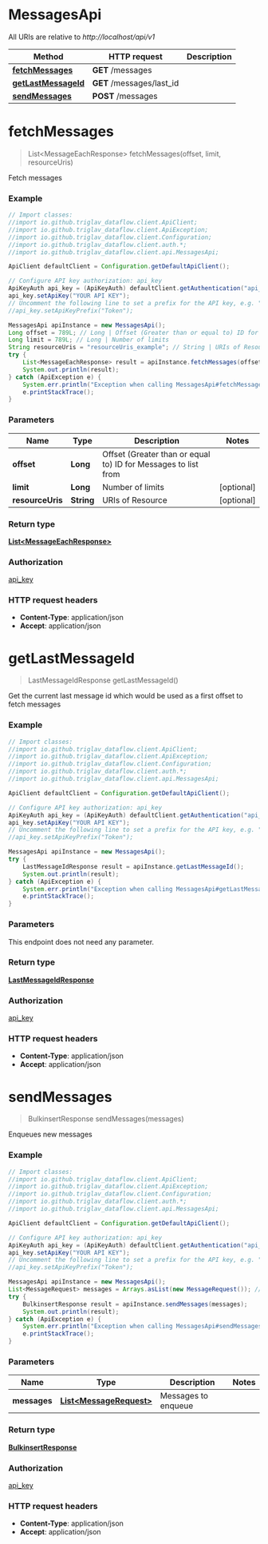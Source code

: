 # MessagesApi

All URIs are relative to *http://localhost/api/v1*

Method | HTTP request | Description
------------- | ------------- | -------------
[**fetchMessages**](MessagesApi.md#fetchMessages) | **GET** /messages | 
[**getLastMessageId**](MessagesApi.md#getLastMessageId) | **GET** /messages/last_id | 
[**sendMessages**](MessagesApi.md#sendMessages) | **POST** /messages | 


<a name="fetchMessages"></a>
# **fetchMessages**
> List&lt;MessageEachResponse&gt; fetchMessages(offset, limit, resourceUris)



Fetch messages

### Example
```java
// Import classes:
//import io.github.triglav_dataflow.client.ApiClient;
//import io.github.triglav_dataflow.client.ApiException;
//import io.github.triglav_dataflow.client.Configuration;
//import io.github.triglav_dataflow.client.auth.*;
//import io.github.triglav_dataflow.client.api.MessagesApi;

ApiClient defaultClient = Configuration.getDefaultApiClient();

// Configure API key authorization: api_key
ApiKeyAuth api_key = (ApiKeyAuth) defaultClient.getAuthentication("api_key");
api_key.setApiKey("YOUR API KEY");
// Uncomment the following line to set a prefix for the API key, e.g. "Token" (defaults to null)
//api_key.setApiKeyPrefix("Token");

MessagesApi apiInstance = new MessagesApi();
Long offset = 789L; // Long | Offset (Greater than or equal to) ID for Messages to list from
Long limit = 789L; // Long | Number of limits
String resourceUris = "resourceUris_example"; // String | URIs of Resource
try {
    List<MessageEachResponse> result = apiInstance.fetchMessages(offset, limit, resourceUris);
    System.out.println(result);
} catch (ApiException e) {
    System.err.println("Exception when calling MessagesApi#fetchMessages");
    e.printStackTrace();
}
```

### Parameters

Name | Type | Description  | Notes
------------- | ------------- | ------------- | -------------
 **offset** | **Long**| Offset (Greater than or equal to) ID for Messages to list from |
 **limit** | **Long**| Number of limits | [optional]
 **resourceUris** | **String**| URIs of Resource | [optional]

### Return type

[**List&lt;MessageEachResponse&gt;**](MessageEachResponse.md)

### Authorization

[api_key](../README.md#api_key)

### HTTP request headers

 - **Content-Type**: application/json
 - **Accept**: application/json

<a name="getLastMessageId"></a>
# **getLastMessageId**
> LastMessageIdResponse getLastMessageId()



Get the current last message id which would be used as a first offset to fetch messages

### Example
```java
// Import classes:
//import io.github.triglav_dataflow.client.ApiClient;
//import io.github.triglav_dataflow.client.ApiException;
//import io.github.triglav_dataflow.client.Configuration;
//import io.github.triglav_dataflow.client.auth.*;
//import io.github.triglav_dataflow.client.api.MessagesApi;

ApiClient defaultClient = Configuration.getDefaultApiClient();

// Configure API key authorization: api_key
ApiKeyAuth api_key = (ApiKeyAuth) defaultClient.getAuthentication("api_key");
api_key.setApiKey("YOUR API KEY");
// Uncomment the following line to set a prefix for the API key, e.g. "Token" (defaults to null)
//api_key.setApiKeyPrefix("Token");

MessagesApi apiInstance = new MessagesApi();
try {
    LastMessageIdResponse result = apiInstance.getLastMessageId();
    System.out.println(result);
} catch (ApiException e) {
    System.err.println("Exception when calling MessagesApi#getLastMessageId");
    e.printStackTrace();
}
```

### Parameters
This endpoint does not need any parameter.

### Return type

[**LastMessageIdResponse**](LastMessageIdResponse.md)

### Authorization

[api_key](../README.md#api_key)

### HTTP request headers

 - **Content-Type**: application/json
 - **Accept**: application/json

<a name="sendMessages"></a>
# **sendMessages**
> BulkinsertResponse sendMessages(messages)



Enqueues new messages

### Example
```java
// Import classes:
//import io.github.triglav_dataflow.client.ApiClient;
//import io.github.triglav_dataflow.client.ApiException;
//import io.github.triglav_dataflow.client.Configuration;
//import io.github.triglav_dataflow.client.auth.*;
//import io.github.triglav_dataflow.client.api.MessagesApi;

ApiClient defaultClient = Configuration.getDefaultApiClient();

// Configure API key authorization: api_key
ApiKeyAuth api_key = (ApiKeyAuth) defaultClient.getAuthentication("api_key");
api_key.setApiKey("YOUR API KEY");
// Uncomment the following line to set a prefix for the API key, e.g. "Token" (defaults to null)
//api_key.setApiKeyPrefix("Token");

MessagesApi apiInstance = new MessagesApi();
List<MessageRequest> messages = Arrays.asList(new MessageRequest()); // List<MessageRequest> | Messages to enqueue
try {
    BulkinsertResponse result = apiInstance.sendMessages(messages);
    System.out.println(result);
} catch (ApiException e) {
    System.err.println("Exception when calling MessagesApi#sendMessages");
    e.printStackTrace();
}
```

### Parameters

Name | Type | Description  | Notes
------------- | ------------- | ------------- | -------------
 **messages** | [**List&lt;MessageRequest&gt;**](MessageRequest.md)| Messages to enqueue |

### Return type

[**BulkinsertResponse**](BulkinsertResponse.md)

### Authorization

[api_key](../README.md#api_key)

### HTTP request headers

 - **Content-Type**: application/json
 - **Accept**: application/json

